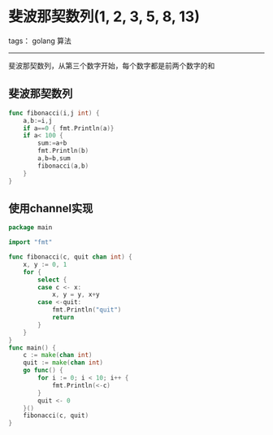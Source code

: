 # 斐波那契数列(1, 2, 3, 5, 8, 13)

tags： golang 算法

---

斐波那契数列，从第三个数字开始，每个数字都是前两个数字的和

## 斐波那契数列

```go
func fibonacci(i,j int) {
	a,b:=i,j
	if a==0 { fmt.Println(a)}
	if a< 100 {
		sum:=a+b
		fmt.Println(b)
		a,b=b,sum
		fibonacci(a,b)
	}
}
```

## 使用channel实现

```go
package main

import "fmt"

func fibonacci(c, quit chan int) {
	x, y := 0, 1
	for {
		select {
		case c <- x:
			x, y = y, x+y
		case <-quit:
			fmt.Println("quit")
			return
		}
	}
}
func main() {
	c := make(chan int)
	quit := make(chan int)
	go func() {
		for i := 0; i < 10; i++ {
			fmt.Println(<-c)
		}
		quit <- 0
	}()
	fibonacci(c, quit)
}

```